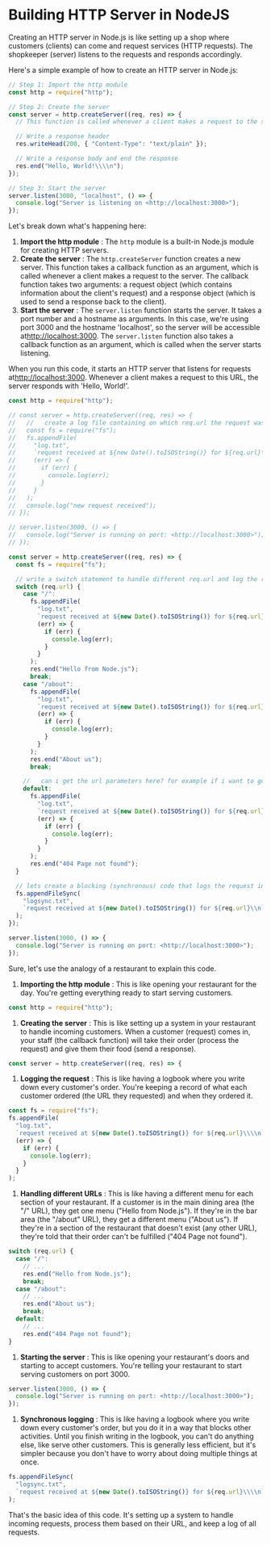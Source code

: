 # Building HTTP Server in NodeJS

Creating an HTTP server in Node.js is like setting up a shop where customers (clients) can come and request services (HTTP requests). The shopkeeper (server) listens to the requests and responds accordingly.

Here's a simple example of how to create an HTTP server in Node.js:

```jsx
// Step 1: Import the http module
const http = require("http");

// Step 2: Create the server
const server = http.createServer((req, res) => {
  // This function is called whenever a client makes a request to the server

  // Write a response header
  res.writeHead(200, { "Content-Type": "text/plain" });

  // Write a response body and end the response
  res.end("Hello, World!\\\\n");
});

// Step 3: Start the server
server.listen(3000, "localhost", () => {
  console.log("Server is listening on <http://localhost:3000>");
});
```

Let's break down what's happening here:

1. **Import the http module** : The `http` module is a built-in Node.js module for creating HTTP servers.
2. **Create the server** : The `http.createServer` function creates a new server. This function takes a callback function as an argument, which is called whenever a client makes a request to the server. The callback function takes two arguments: a request object (which contains information about the client's request) and a response object (which is used to send a response back to the client).
3. **Start the server** : The `server.listen` function starts the server. It takes a port number and a hostname as arguments. In this case, we're using port 3000 and the hostname 'localhost', so the server will be accessible at[http://localhost:3000](http://localhost:3000). The `server.listen` function also takes a callback function as an argument, which is called when the server starts listening.

When you run this code, it starts an HTTP server that listens for requests at[http://localhost:3000](http://localhost:3000). Whenever a client makes a request to this URL, the server responds with 'Hello, World!'.

```jsx
const http = require("http");

// const server = http.createServer((req, res) => {
//   //   create a log file containing on which req.url the request was received
//   const fs = require("fs");
//   fs.appendFile(
//     "log.txt",
//     `request received at ${new Date().toISOString()} for ${req.url}\\n`,
//     (err) => {
//       if (err) {
//         console.log(err);
//       }
//     }
//   );
//   console.log("new request received");
// });

// server.listen(3000, () => {
//   console.log("Server is running on port: <http://localhost:3000>");
// });

const server = http.createServer((req, res) => {
  const fs = require("fs");

  // write a switch statement to handle different req.url and log the request in log.txt
  switch (req.url) {
    case "/":
      fs.appendFile(
        "log.txt",
        `request received at ${new Date().toISOString()} for ${req.url}\\n`,
        (err) => {
          if (err) {
            console.log(err);
          }
        }
      );
      res.end("Hello from Node.js");
      break;
    case "/about":
      fs.appendFile(
        "log.txt",
        `request received at ${new Date().toISOString()} for ${req.url}\\n`,
        (err) => {
          if (err) {
            console.log(err);
          }
        }
      );
      res.end("About us");
      break;

    //   can i get the url parameters here? for example if i want to go to /user, console log should be hello ${user} and it should be dynamic
    default:
      fs.appendFile(
        "log.txt",
        `request received at ${new Date().toISOString()} for ${req.url}\\n`,
        (err) => {
          if (err) {
            console.log(err);
          }
        }
      );
      res.end("404 Page not found");
  }

  // lets create a blocking (synchronous) code that logs the request in logsync.txt
  fs.appendFileSync(
    "logsync.txt",
    `request received at ${new Date().toISOString()} for ${req.url}\\n`
  );
});

server.listen(3000, () => {
  console.log("Server is running on port: <http://localhost:3000>");
});
```

Sure, let's use the analogy of a restaurant to explain this code.

1. **Importing the http module** : This is like opening your restaurant for the day. You're getting everything ready to start serving customers.

```jsx
const http = require("http");
```

1. **Creating the server** : This is like setting up a system in your restaurant to handle incoming customers. When a customer (request) comes in, your staff (the callback function) will take their order (process the request) and give them their food (send a response).

```jsx
const server = http.createServer((req, res) => {

```

1. **Logging the request** : This is like having a logbook where you write down every customer's order. You're keeping a record of what each customer ordered (the URL they requested) and when they ordered it.

```jsx
const fs = require("fs");
fs.appendFile(
  "log.txt",
  `request received at ${new Date().toISOString()} for ${req.url}\\\\n`,
  (err) => {
    if (err) {
      console.log(err);
    }
  }
);
```

1. **Handling different URLs** : This is like having a different menu for each section of your restaurant. If a customer is in the main dining area (the "/" URL), they get one menu ("Hello from Node.js"). If they're in the bar area (the "/about" URL), they get a different menu ("About us"). If they're in a section of the restaurant that doesn't exist (any other URL), they're told that their order can't be fulfilled ("404 Page not found").

```jsx
switch (req.url) {
  case "/":
    // ...
    res.end("Hello from Node.js");
    break;
  case "/about":
    // ...
    res.end("About us");
    break;
  default:
    // ...
    res.end("404 Page not found");
}
```

1. **Starting the server** : This is like opening your restaurant's doors and starting to accept customers. You're telling your restaurant to start serving customers on port 3000.

```jsx
server.listen(3000, () => {
  console.log("Server is running on port: <http://localhost:3000>");
});
```

1. **Synchronous logging** : This is like having a logbook where you write down every customer's order, but you do it in a way that blocks other activities. Until you finish writing in the logbook, you can't do anything else, like serve other customers. This is generally less efficient, but it's simpler because you don't have to worry about doing multiple things at once.

```jsx
fs.appendFileSync(
  "logsync.txt",
  `request received at ${new Date().toISOString()} for ${req.url}\\\\n`
);
```

That's the basic idea of this code. It's setting up a system to handle incoming requests, process them based on their URL, and keep a log of all requests.
